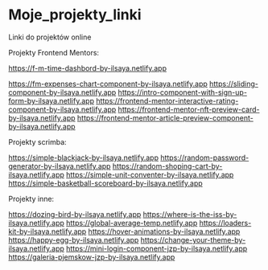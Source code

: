# Moje_projekty_linki
Linki do projektów online

Projekty Frontend Mentors:

https://f-m-time-dashbord-by-ilsaya.netlify.app

https://fm-expenses-chart-component-by-ilsaya.netlify.app
https://sliding-component-by-ilsaya.netlify.app
https://intro-component-with-sign-up-form-by-ilsaya.netlify.app
https://frontend-mentor-interactive-rating-component-by-ilsaya.netlify.app
https://frontend-mentor-nft-preview-card-by-ilsaya.netlify.app
https://frontend-mentor-article-preview-component-by-ilsaya.netlify.app

Projekty scrimba:

https://simple-blackjack-by-ilsaya.netlify.app
https://random-password-generator-by-ilsaya.netlify.app
https://random-shoping-cart-by-ilsaya.netlify.app
https://simple-unit-conventer-by-ilsaya.netlify.app
https://simple-basketball-scoreboard-by-ilsaya.netlify.app

Projekty inne:

https://dozing-bird-by-ilsaya.netlify.app
https://where-is-the-iss-by-ilsaya.netlify.app
https://global-average-temp.netlify.app
https://loaders-kit-by-ilsaya.netlify.app
https://hover-animations-by-ilsaya.netlify.app
https://happy-egg-by-ilsaya.netlify.app
https://change-your-theme-by-ilsaya.netlify.app
https://mini-login-component-jzp-by-ilsaya.netlify.app
https://galeria-pjemskow-jzp-by-ilsaya.netlify.app
